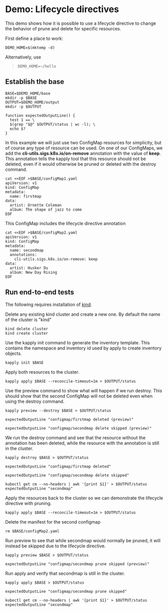 [kind]: https://github.com/kubernetes-sigs/kind

# Demo: Lifecycle directives

This demo shows how it is possible to use a lifecycle directive to 
change the behavior of prune and delete for specific resources.

First define a place to work:

<!-- @makeWorkplace @testE2EAgainstLatestRelease -->
```
DEMO_HOME=$(mktemp -d)
```

Alternatively, use

> ```
> DEMO_HOME=~/hello
> ```

## Establish the base

<!-- @createBase @testE2EAgainstLatestRelease -->
```
BASE=$DEMO_HOME/base
mkdir -p $BASE
OUTPUT=$DEMO_HOME/output
mkdir -p $OUTPUT

function expectedOutputLine() {
  test 1 == \
  $(grep "$@" $OUTPUT/status | wc -l); \
  echo $?
}
```

In this example we will just use two ConfigMap resources for simplicity, but
of course any type of resource can be used. On one of our ConfigMaps, we add the
**cli-utils.sigs.k8s.io/on-remove** annotation with the value of **keep**. This 
annotation tells the kapply tool that this resource should not be deleted, even
if it would otherwise be pruned or deleted with the destroy command.

<!-- @createFirstCM @testE2EAgainstLatestRelease-->
```
cat <<EOF >$BASE/configMap1.yaml
apiVersion: v1
kind: ConfigMap
metadata:
  name: firstmap
data:
  artist: Ornette Coleman
  album: The shape of jazz to come
EOF
```

This ConfigMap includes the lifecycle directive annotation

<!-- @createSecondCM @testE2EAgainstLatestRelease-->
```
cat <<EOF >$BASE/configMap2.yaml
apiVersion: v1
kind: ConfigMap
metadata:
  name: secondmap
  annotations:
    cli-utils.sigs.k8s.io/on-remove: keep
data:
  artist: Husker Du
  album: New Day Rising
EOF
```

## Run end-to-end tests

The following requires installation of [kind].

Delete any existing kind cluster and create a new one. By default the name of the cluster is "kind"
<!-- @deleteAndCreateKindCluster @testE2EAgainstLatestRelease -->
```
kind delete cluster
kind create cluster
```

Use the kapply init command to generate the inventory template. This contains
the namespace and inventory id used by apply to create inventory objects. 
<!-- @createInventoryTemplate @testE2EAgainstLatestRelease-->
```
kapply init $BASE
```

Apply both resources to the cluster.
<!-- @runApply @testE2EAgainstLatestRelease -->
```
kapply apply $BASE --reconcile-timeout=1m > $OUTPUT/status
```

Use the preview command to show what will happen if we run destroy. This should
show that the second ConfigMap will not be deleted even when using the destroy 
command.
<!-- @runDestroyPreview @testE2EAgainstLatestRelease -->
```
kapply preview --destroy $BASE > $OUTPUT/status

expectedOutputLine "configmap/firstmap deleted (preview)"

expectedOutputLine "configmap/secondmap delete skipped (preview)"
```

We run the destroy command and see that the resource without the annotation
has been deleted, while the resource with the annotation is still in the 
cluster.
<!-- @runDestroy @testE2EAgainstLatestRelease -->
```
kapply destroy $BASE > $OUTPUT/status

expectedOutputLine "configmap/firstmap deleted"

expectedOutputLine "configmap/secondmap delete skipped"

kubectl get cm --no-headers | awk '{print $1}' > $OUTPUT/status
expectedOutputLine "secondmap"
```


Apply the resources back to the cluster so we can demonstrate the lifecycle
directive with pruning.
<!-- @runApplyAgain @testE2EAgainstLatestRelease -->
```
kapply apply $BASE --reconcile-timeout=1m > $OUTPUT/status
```

Delete the manifest for the second configmap
<!-- @runDeleteManifest @testE2EAgainstLatestRelease -->
```
rm $BASE/configMap2.yaml
```

Run preview to see that while secondmap would normally be pruned, it 
will instead be skipped due to the lifecycle directive.
<!-- @runPreviewForPrune @testE2EAgainstLatestRelease -->
```
kapply preview $BASE > $OUTPUT/status

expectedOutputLine "configmap/secondmap prune skipped (preview)"
```

Run apply and verify that secondmap is still in the cluster.
<!-- @runApplyToPrune @testE2EAgainstLatestRelease -->
```
kapply apply $BASE > $OUTPUT/status

expectedOutputLine "configmap/secondmap prune skipped"

kubectl get cm --no-headers | awk '{print $1}' > $OUTPUT/status
expectedOutputLine "secondmap"
```

